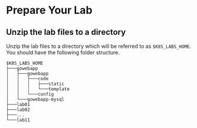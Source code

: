 # Prepare Your Lab

## Unzip the lab files to a directory

Unzip the lab files to a directory which will be referred to as `$K8S_LABS_HOME`. You should have the following folder structure.

```
$K8S_LABS_HOME
├───gowebapp
│   ├───gowebapp
│   │   ├───code
│   │   │   ├───static
│   │   │   └───template
│   │   └───config
│   └───gowebapp-mysql
├───lab01
├───lab02
├───...
└───lab11
```
